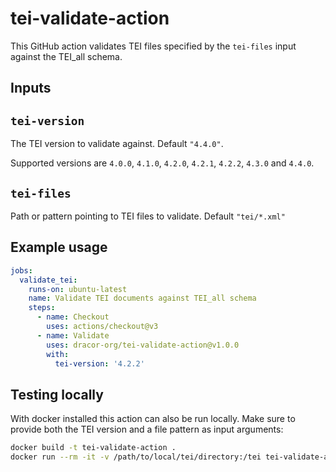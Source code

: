 # tei-validate-action

This GitHub action validates TEI files specified by the `tei-files` input
against the TEI_all schema.

## Inputs

## `tei-version`

The TEI version to validate against. Default `"4.4.0"`.

Supported versions are `4.0.0`, `4.1.0`, `4.2.0`, `4.2.1`, `4.2.2`, `4.3.0` and
`4.4.0`.

## `tei-files`

Path or pattern pointing to TEI files to validate. Default `"tei/*.xml"`

## Example usage

```yaml
jobs:
  validate_tei:
    runs-on: ubuntu-latest
    name: Validate TEI documents against TEI_all schema
    steps:
      - name: Checkout
        uses: actions/checkout@v3
      - name: Validate
        uses: dracor-org/tei-validate-action@v1.0.0
        with:
          tei-version: '4.2.2'


```
## Testing locally

With docker installed this action can also be run locally. Make sure to provide
both the TEI version and a file pattern as input arguments:

```sh
docker build -t tei-validate-action .
docker run --rm -it -v /path/to/local/tei/directory:/tei tei-validate-action '4.4.0' 'tei/*.xml'
```
